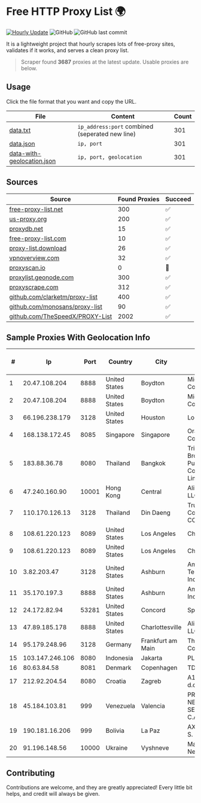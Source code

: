 
# Free HTTP Proxy List 🌍

[![Hourly Update](https://github.com/mertguvencli/http-proxy-list/actions/workflows/main.yml/badge.svg?branch=main)](https://github.com/mertguvencli/http-proxy-list/actions/workflows/main.yml)
![GitHub](https://img.shields.io/github/license/mertguvencli/http-proxy-list)
![GitHub last commit](https://img.shields.io/github/last-commit/mertguvencli/http-proxy-list)

It is a lightweight project that hourly scrapes lots of free-proxy sites, validates if it works, and serves a clean proxy list.


> Scraper found **3687** proxies at the latest update. Usable proxies are below.

## Usage

Click the file format that you want and copy the URL.


|File|Content|Count|
|----|-------|-----|
|[data.txt](https://raw.githubusercontent.com/mertguvencli/http-proxy-list/main/proxy-list/data.txt)|`ip_address:port` combined (seperated new line)|301|
|[data.json](https://raw.githubusercontent.com/mertguvencli/http-proxy-list/main/proxy-list/data.json)|`ip, port`|301|
|[data-with-geolocation.json](https://raw.githubusercontent.com/mertguvencli/http-proxy-list/main/proxy-list/data-with-geolocation.json)|`ip, port, geolocation`|301|

## Sources

|Source|Found Proxies|Succeed|
|------|-------------|-------|
|[free-proxy-list.net](https://free-proxy-list.net)|300|✅|
|[us-proxy.org](https://www.us-proxy.org)|200|✅|
|[proxydb.net](http://proxydb.net)|15|✅|
|[free-proxy-list.com](https://free-proxy-list.com/?page=&port=&type%5B%5D=http&type%5B%5D=https&up_time=0&search=Search)|10|✅|
|[proxy-list.download](https://www.proxy-list.download/HTTP)|26|✅|
|[vpnoverview.com](https://vpnoverview.com/privacy/anonymous-browsing/free-proxy-servers)|32|✅|
|[proxyscan.io](https://www.proxyscan.io)|0|🚫|
|[proxylist.geonode.com](https://proxylist.geonode.com/api/proxy-list?limit=300&page=1&sort_by=lastChecked&sort_type=desc&protocols=http,https)|300|✅|
|[proxyscrape.com](https://api.proxyscrape.com/v2/?request=displayproxies&protocol=http&timeout=10000&country=all&ssl=all&anonymity=all)|312|✅|
|[github.com/clarketm/proxy-list](https://raw.githubusercontent.com/clarketm/proxy-list/master/proxy-list-raw.txt)|400|✅|
|[github.com/monosans/proxy-list](https://raw.githubusercontent.com/monosans/proxy-list/main/proxies/http.txt)|90|✅|
|[github.com/TheSpeedX/PROXY-List](https://raw.githubusercontent.com/TheSpeedX/PROXY-List/master/http.txt)|2002|✅|


## Sample Proxies With Geolocation Info

|#|Ip|Port|Country|City|Internet Service Provider|
|-|--|----|-------|----|-------------------------|
|1|20.47.108.204|8888|United States|Boydton|Microsoft Corporation|
|2|20.47.108.204|8888|United States|Boydton|Microsoft Corporation|
|3|66.196.238.179|3128|United States|Houston|Logix|
|4|168.138.172.45|8085|Singapore|Singapore|Oracle Corporation|
|5|183.88.36.78|8080|Thailand|Bangkok|Triple T Broadband Public Company Limited|
|6|47.240.160.90|10001|Hong Kong|Central|Alibaba.com LLC|
|7|110.170.126.13|3128|Thailand|Din Daeng|True Internet Corporation CO. Ltd.|
|8|108.61.220.123|8089|United States|Los Angeles|Choopa|
|9|108.61.220.123|8089|United States|Los Angeles|Choopa|
|10|3.82.203.47|3128|United States|Ashburn|Amazon Technologies Inc.|
|11|35.170.197.3|8888|United States|Ashburn|Amazon.com, Inc.|
|12|24.172.82.94|53281|United States|Concord|Spectrum|
|13|47.89.185.178|8888|United States|Charlottesville|Alibaba.com LLC|
|14|95.179.248.96|3128|Germany|Frankfurt am Main|The Constant Company|
|15|103.147.246.106|8080|Indonesia|Jakarta|PLBNET|
|16|80.63.84.58|8081|Denmark|Copenhagen|TDC A/S|
|17|212.92.204.54|8080|Croatia|Zagreb|A1 Hrvatska d.o.o|
|18|45.184.103.81|999|Venezuela|Valencia|PRINTER-NET-SERVICE, C.A.|
|19|190.181.16.206|999|Bolivia|La Paz|AXS Bolivia S. A.|
|20|91.196.148.56|10000|Ukraine|Vyshneve|Maximum-Net LLC|



## Contributing

Contributions are welcome, and they are greatly appreciated! Every
little bit helps, and credit will always be given.

